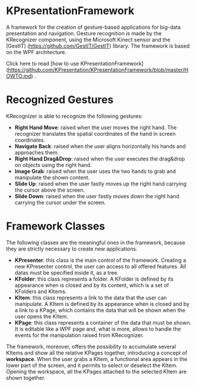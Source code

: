 KPresentationFramework
======================

A framework for the creation of gesture-based applications for big-data presentation and navigation.
Gesture recognition is made by the KRecognizer component, using the Microsoft Kinect sensor and the [GestIT] (https://github.com/GestIT/GestIT) library.
The framework is based on the WPF architecture.

Click here to read [how to use KPresentationFramework] (https://github.com/KPresentation/KPresentationFramework/blob/master/HOWTO.md) .

Recognized Gestures
===================

KRecognizer is able to recognize the following gestures:

- **Right Hand Move**: raised when the user moves the right hand. The recognizer translates the spatial coordinates of the hand in   screen coordinates.
- **Navigate Back**: raised when the user aligns horizontally his hands and approaches them.  
- **Right Hand Drag&Drop**: raised when the user executes the drag&drop on objects using the right hand.
- **Image Grab**: raised when the user uses the two hands to grab and manipulate the shown content.
- **Slide Up**: raised when the user fastly moves up the right hand carrying the cursor above the screen.
- **Slide Down**: raised when the user fastly moves down the right hand carrying the cursor under the screen.

Framework Classes
=================

The following classes are the meaningful ones in the framework, because they are strictly necessary to create new applications.

- **KPresenter**: this class is the main control of the framework. Creating a new KPresenter control, the user can access to all offered features. All datas must be specified inside it, as a tree.
- **KFolder**: this class represents a folder. A KFolder is defined by its appearance when is closed and by its content, which is a set of KFolders and KItems.
- **KItem**: this class represents a link to the data that the user can manipulate. A KItem is defined by its appearance when is closed and by a link to a KPage, which contains the data that will be shown when the user opens the KItem.
- **KPage**: this class represents a container of the data that must be shown. It is editable like a WPF page and, what is more, allows to handle the events for the manipulation raised from KRecognizer.

The framework, moreover, offers the possibility to accumulate several KItems and show all the relative KPages together, introducing a concept of **workspace**.
When the user grabs a KItem, a functional area appears in the lower part of the screen, and it permits to select or deselect the KItem.
Opening the workspace, all the KPages attached to the selected KItem are shown together.
